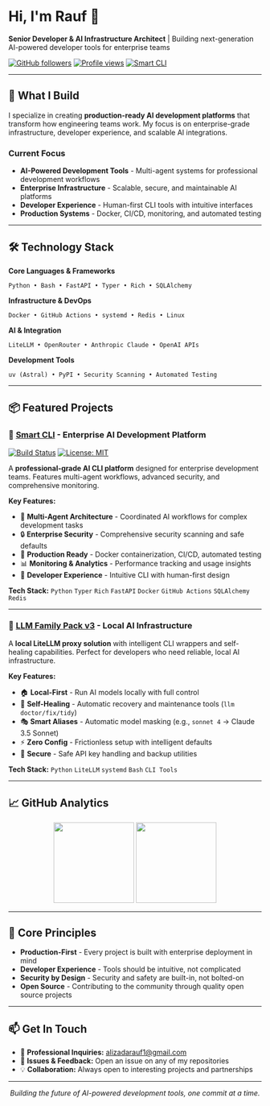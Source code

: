 # Hi, I'm Rauf 👋

**Senior Developer & AI Infrastructure Architect** | Building next-generation AI-powered developer tools for enterprise teams

[![GitHub followers](https://img.shields.io/github/followers/raufA1?style=flat&label=Followers&color=blue)](https://github.com/raufA1?tab=followers)
[![Profile views](https://komarev.com/ghpvc/?username=raufA1&style=flat&color=blue)](https://github.com/raufA1)
[![Smart CLI](https://img.shields.io/badge/Featured-Smart%20CLI-0066CC?logo=github)](https://github.com/raufA1/smart-cli)

---

## 🚀 What I Build

I specialize in creating **production-ready AI development platforms** that transform how engineering teams work. My focus is on enterprise-grade infrastructure, developer experience, and scalable AI integrations.

### Current Focus
- **AI-Powered Development Tools** - Multi-agent systems for professional development workflows
- **Enterprise Infrastructure** - Scalable, secure, and maintainable AI platforms
- **Developer Experience** - Human-first CLI tools with intuitive interfaces
- **Production Systems** - Docker, CI/CD, monitoring, and automated testing

---

## 🛠️ Technology Stack

**Core Languages & Frameworks**
```
Python • Bash • FastAPI • Typer • Rich • SQLAlchemy
```

**Infrastructure & DevOps**
```
Docker • GitHub Actions • systemd • Redis • Linux
```

**AI & Integration**
```
LiteLLM • OpenRouter • Anthropic Claude • OpenAI APIs
```

**Development Tools**
```
uv (Astral) • PyPI • Security Scanning • Automated Testing
```

---

## 📦 Featured Projects

### 🎯 [Smart CLI](https://github.com/raufA1/smart-cli) - Enterprise AI Development Platform
[![Build Status](https://img.shields.io/github/actions/workflow/status/raufA1/smart-cli/ci.yml?branch=main)](https://github.com/raufA1/smart-cli/actions)
[![License: MIT](https://img.shields.io/badge/License-MIT-yellow.svg)](https://opensource.org/licenses/MIT)

A **professional-grade AI CLI platform** designed for enterprise development teams. Features multi-agent workflows, advanced security, and comprehensive monitoring.

**Key Features:**
- 🤖 **Multi-Agent Architecture** - Coordinated AI workflows for complex development tasks
- 🔒 **Enterprise Security** - Comprehensive security scanning and safe defaults
- 🚀 **Production Ready** - Docker containerization, CI/CD, automated testing
- 📊 **Monitoring & Analytics** - Performance tracking and usage insights
- 🎨 **Developer Experience** - Intuitive CLI with human-first design

**Tech Stack:** `Python` `Typer` `Rich` `FastAPI` `Docker` `GitHub Actions` `SQLAlchemy` `Redis`

---

### 🔧 [LLM Family Pack v3](https://github.com/raufA1/llm-family-pack) - Local AI Infrastructure

A **local LiteLLM proxy solution** with intelligent CLI wrappers and self-healing capabilities. Perfect for developers who need reliable, local AI infrastructure.

**Key Features:**
- 🏠 **Local-First** - Run AI models locally with full control
- 🔄 **Self-Healing** - Automatic recovery and maintenance tools (`llm doctor/fix/tidy`)
- 🎭 **Smart Aliases** - Automatic model masking (e.g., `sonnet 4` → Claude 3.5 Sonnet)
- ⚡ **Zero Config** - Frictionless setup with intelligent defaults
- 🔐 **Secure** - Safe API key handling and backup utilities

**Tech Stack:** `Python` `LiteLLM` `systemd` `Bash` `CLI Tools`

---

## 📈 GitHub Analytics

<div align="center">
  <img height="160" src="https://github-readme-stats.vercel.app/api?username=raufA1&show_icons=true&theme=default&count_private=true&hide_title=true" />
  <img height="160" src="https://github-readme-stats.vercel.app/api/top-langs/?username=raufA1&layout=compact&theme=default&hide_title=true&langs_count=8" />
</div>

---

## 🎯 Core Principles

- **Production-First** - Every project is built with enterprise deployment in mind
- **Developer Experience** - Tools should be intuitive, not complicated
- **Security by Design** - Security and safety are built-in, not bolted-on
- **Open Source** - Contributing to the community through quality open source projects

---

## 📫 Get In Touch

- 💼 **Professional Inquiries:** [alizadarauf1@gmail.com](mailto:alizadarauf1@gmail.com)
- 🐛 **Issues & Feedback:** Open an issue on any of my repositories
- 💡 **Collaboration:** Always open to interesting projects and partnerships

---

<div align="center">
  <i>Building the future of AI-powered development tools, one commit at a time.</i>
</div>
